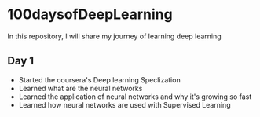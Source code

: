 # 100daysofDeepLearning
In this repository, I will share my journey of learning deep learning


## Day 1
* Started the coursera's Deep learning Speclization
* Learned what are the neural networks
* Learned the application of neural networks and why it's growing so fast
* Learned how neural networks are used with Supervised Learning
